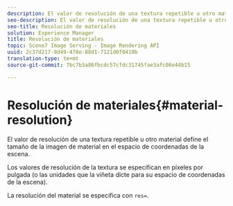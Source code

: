 ```yaml
---
description: El valor de resolución de una textura repetible u otro material define el tamaño de la imagen de material en el espacio de coordenadas de la escena.
seo-description: El valor de resolución de una textura repetible u otro material define el tamaño de la imagen de material en el espacio de coordenadas de la escena.
seo-title: Resolución de materiales
solution: Experience Manager
title: Resolución de materiales
topic: Scene7 Image Serving - Image Rendering API
uuid: 2c37d217-8d49-478e-88d1-7121d0f0419b
translation-type: tm+mt
source-git-commit: 7bc7b3a86fbcdc57cfdc31745fae3afc06e44b15

---
```



# Resolución de materiales{#material-resolution}

El valor de resolución de una textura repetible u otro material define el tamaño de la imagen de material en el espacio de coordenadas de la escena.

Los valores de resolución de la textura se especifican en píxeles por pulgada (o las unidades que la viñeta dicte para su espacio de coordenadas de la escena).

La resolución del material se especifica con `res=`.
